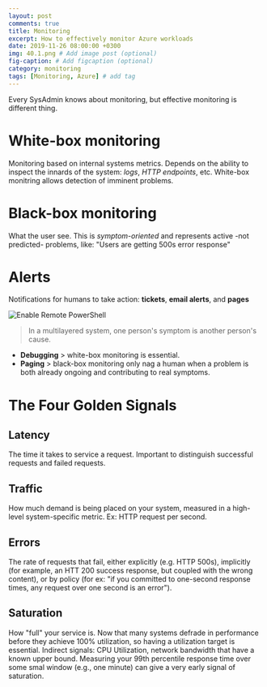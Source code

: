 ```yaml
---
layout: post
comments: true
title: Monitoring
excerpt: How to effectively monitor Azure workloads
date: 2019-11-26 08:00:00 +0300
img: 40.1.png # Add image post (optional)
fig-caption: # Add figcaption (optional)
category: monitoring
tags: [Monitoring, Azure] # add tag
---
```


Every SysAdmin knows about monitoring, but effective monitoring is different thing.




# White-box monitoring
Monitoring based on internal systems metrics. Depends on the ability to inspect the innards of the system: *logs*, *HTTP endpoints*, etc. White-box monitring allows detection of imminent problems.

# Black-box monitoring
What the user see. This is *symptom-oriented* and represents active -not predicted- problems, like: "Users are getting 500s error response"

# Alerts
Notifications for humans to take action: **tickets**, **email alerts**, and **pages**

![Enable Remote PowerShell]({{site.baseurl}}/assets/img/11.1.png)

> In a multilayered system, one person's symptom is another person's cause.

- **Debugging** > white-box monitoring is essential.
- **Paging** > black-box monitoring only nag a human when a problem is both already ongoing and contributing to real symptoms.

# The Four Golden Signals


## Latency
The time it takes to service a request. Important to distinguish successful requests and failed requests.

## Traffic
How much demand is being placed on your system, measured in a high-level system-specific metric. Ex: HTTP request per second.

## Errors
The rate of requests that fail, either explicitly (e.g. HTTP 500s), implicitly (for example, an HTT 200 success response, but coupled with the wrong content), or by policy (for ex: "if you committed to one-second response times, any request over one second is an error").

## Saturation
How "full" your service is. Now that many systems defrade in performance before they achieve 100% utilization, so having a utilization target is essential. Indirect signals: CPU Utilization, network bandwidth that have a known upper bound. Measuring your 99th percentile response time over some smal window (e.g., one minute) can give a very early signal of saturation.
